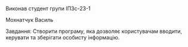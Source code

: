 Виконав студент групи ІПЗс-23-1

Мохнатчук Василь

Завдання: Створити програму, яка дозволяє користувачам вводити, керувати та зберігати особисту інформацію.